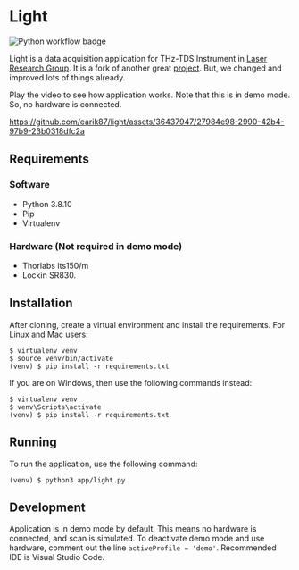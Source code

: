 # Light

![Python workflow badge](https://github.com/earik87/light/actions/workflows/python-app.yml/badge.svg?event=push)

Light is a data acquisition application for THz-TDS Instrument in [Laser Research Group](https://users.metu.edu.tr/eokan/index.html). It is a fork of another great [project](https://github.com/cbuhl/THzInstrumentControl). But, we changed and improved lots of things already. 

Play the video to see how application works. Note that this is in demo mode. So, no hardware is connected.

https://github.com/earik87/light/assets/36437947/27984e98-2990-42b4-97b9-23b0318dfc2a


## Requirements

### Software
- Python 3.8.10
- Pip
- Virtualenv

### Hardware (Not required in demo mode)
- Thorlabs lts150/m
- Lockin SR830.


## Installation

After cloning, create a virtual environment and install the requirements. For Linux and Mac users:

    $ virtualenv venv
    $ source venv/bin/activate
    (venv) $ pip install -r requirements.txt

If you are on Windows, then use the following commands instead:

    $ virtualenv venv
    $ venv\Scripts\activate
    (venv) $ pip install -r requirements.txt

## Running

To run the application, use the following command:

    (venv) $ python3 app/light.py

## Development
Application is in demo mode by default. This means no hardware is connected, and scan is simulated. To deactivate demo mode and use hardware, comment out the line `activeProfile = 'demo'`. 
Recommended IDE is Visual Studio Code. 
